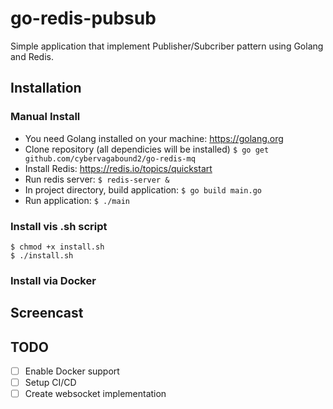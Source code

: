 # go-redis-pubsub
Simple application that implement Publisher/Subcriber pattern using Golang and Redis.

## Installation

### Manual Install
- You need Golang installed on your machine:
https://golang.org
- Clone repository (all dependicies will be installed)
`$ go get github.com/cybervagabound2/go-redis-mq`
- Install Redis: https://redis.io/topics/quickstart
- Run redis server:
`$ redis-server &`
- In project directory, build application:
`$ go build main.go`
- Run application:
`$ ./main`

### Install vis .sh script
`$ chmod +x install.sh`  
`$ ./install.sh`

### Install via Docker

## Screencast

## TODO
- [ ] Enable Docker support
- [ ] Setup CI/CD
- [ ] Create websocket implementation
